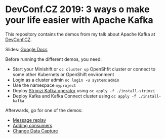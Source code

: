 # DevConf.CZ 2019: 3 ways o make your life easier with Apache Kafka

This repository contains the demos from my talk about Apache Kafka at [DevConf.CZ](https://devconf.info/cz).

Slides: [Google Docs](https://docs.google.com/presentation/d/1vSERve-BFoY7JkHLD_NdmQ7SlwbzuAudKrrA4W6xULM/edit?usp=sharing)

Before running the different demos, you need:

* Start your Minishift or `oc cluster up` OpenShfit cluster or connect to some other Kubernets or OpenShift environment
* Login as a cluster admin `oc login -u system:admin`
* Use the namespace `myproject`
* Deploy [Strimzi Kafka operator](http://strimzi.io) using `oc apply -f ./install-strimzi`
* Deploy Kafka and Kafka Connect cluster using `oc apply -f ./install-kafka`

Afterwards, go for one of the demos:

* [Message replay](./replay/)
* [Adding consumers](./consumers)
* [Change Data Capture](./cdc/)